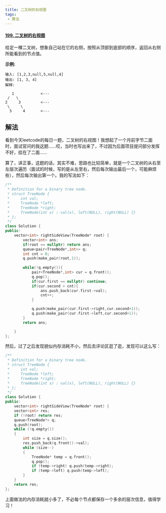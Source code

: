 ```yaml
---
title: 二叉树的右视图
tags:
 - 算法
---
```


#### [199. 二叉树的右视图](https://leetcode-cn.com/problems/binary-tree-right-side-view/)

给定一棵二叉树，想象自己站在它的右侧，按照从顶部到底部的顺序，返回从右侧所能看到的节点值。

**示例:**

```
输入: [1,2,3,null,5,null,4]
输出: [1, 3, 4]
解释:

   1            <---
 /   \
2     3         <---
 \     \
  5     4       <---
```

## 解法

看到今天leetcode的每日一题，二叉树的右视图！我想起了一个月前字节二面时，面试官问的我这题……哎，当时也写出来了，不过因为后面项目提问部分发挥不好，挂在了二面……

算了，讲正事，这题的话，其实不难，思路也比较简单，就是一个二叉树的从右至左层次遍历（面试的时候，写的是从左至右，然后每次输出最后一个，可能麻烦些），然后每次输出第一个。我的写法如下：

```c++
/**
 * Definition for a binary tree node.
 * struct TreeNode {
 *     int val;
 *     TreeNode *left;
 *     TreeNode *right;
 *     TreeNode(int x) : val(x), left(NULL), right(NULL) {}
 * };
 */
class Solution {
public:
    vector<int> rightSideView(TreeNode* root) {
        vector<int> ans;
        if(root == nullptr) return ans;
        queue<pair<TreeNode*,int>> q;
        int cnt = 0;
        q.push(make_pair(root,1));
        
        while(!q.empty()){
            pair<TreeNode*,int> cur = q.front();
            q.pop();
            if(cur.first == nullptr) continue;
            if(cur.second > cnt){
                ans.push_back(cur.first->val);
                cnt++;
            }

            q.push(make_pair(cur.first->right,cur.second+1));
            q.push(make_pair(cur.first->left,cur.second+1));
        }
        return ans;

    }
};
```

然后，过了之后发现貌似内存消耗不小，然后去评论区逛了逛，发现可以这么写：

```c++
/**
 * Definition for a binary tree node.
 * struct TreeNode {
 *     int val;
 *     TreeNode *left;
 *     TreeNode *right;
 *     TreeNode(int x) : val(x), left(NULL), right(NULL) {}
 * };
 */
class Solution {
public:
    vector<int> rightSideView(TreeNode* root) {
	vector<int> res;
	if (!root) return res;
	queue<TreeNode*> q;
	q.push(root);
	while (!q.empty())
	{
		int size = q.size();
		res.push_back(q.front()->val);
		while (size--)
		{
			TreeNode* temp = q.front();
			q.pop();
			if (temp->right) q.push(temp->right);
			if (temp->left) q.push(temp->left);
		}
	}
	return res;
};
```

上面做法的内存消耗就小多了，不必每个节点都保存一个多余的层次信息，值得学习！